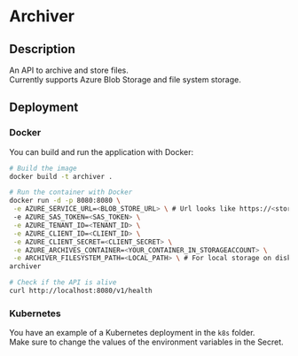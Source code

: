 # Archiver

## Description

An API to archive and store files.  
Currently supports Azure Blob Storage and file system storage.

## Deployment

### Docker

You can build and run the application with Docker:

```bash
# Build the image
docker build -t archiver .

# Run the container with Docker
docker run -d -p 8080:8080 \
 -e AZURE_SERVICE_URL=<BLOB_STORE_URL> \ # Url looks like https://<storageaccount>.blob.core.windows.net
 -e AZURE_SAS_TOKEN=<SAS_TOKEN> \
 -e AZURE_TENANT_ID=<TENANT_ID> \
 -e AZURE_CLIENT_ID=<CLIENT_ID> \
 -e AZURE_CLIENT_SECRET=<CLIENT_SECRET> \
 -e AZURE_ARCHIVES_CONTAINER=<YOUR_CONTAINER_IN_STORAGEACCOUNT> \
 -e ARCHIVER_FILESYSTEM_PATH=<LOCAL_PATH> \ # For local storage on disk
archiver

# Check if the API is alive
curl http://localhost:8080/v1/health
```

### Kubernetes

You have an example of a Kubernetes deployment in the `k8s` folder.  
Make sure to change the values of the environment variables in the Secret.
